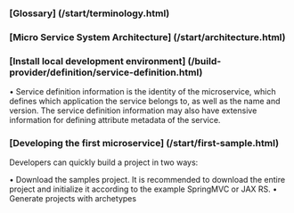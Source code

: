 ### [Glossary] (/start/terminology.html)

### [Micro Service System Architecture] (/start/architecture.html)

### [Install local development environment] (/build-provider/definition/service-definition.html)
• Service definition information is the identity of the microservice, which defines which application the service belongs to, as well as the name and version. The service definition information may also have extensive information for defining attribute metadata of the service.
 

### [Developing the first microservice] (/start/first-sample.html)

Developers can quickly build a project in two ways:

• Download the samples project. It is recommended to download the entire project and initialize it according to the example SpringMVC or JAX RS.
• Generate projects with archetypes